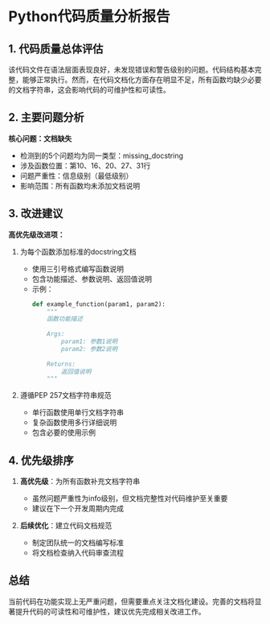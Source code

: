 # Python代码质量分析报告

## 1. 代码质量总体评估
该代码文件在语法层面表现良好，未发现错误和警告级别的问题。代码结构基本完整，能够正常执行。然而，在代码文档化方面存在明显不足，所有函数均缺少必要的文档字符串，这会影响代码的可维护性和可读性。

## 2. 主要问题分析
**核心问题：文档缺失**
- 检测到的5个问题均为同一类型：missing_docstring
- 涉及函数位置：第10、16、20、27、31行
- 问题严重性：信息级别（最低级别）
- 影响范围：所有函数均未添加文档说明

## 3. 改进建议
**高优先级改进项：**
1. 为每个函数添加标准的docstring文档
   - 使用三引号格式编写函数说明
   - 包含功能描述、参数说明、返回值说明
   - 示例：
     ```python
     def example_function(param1, param2):
         """
         函数功能描述
         
         Args:
             param1: 参数1说明
             param2: 参数2说明
             
         Returns:
             返回值说明
         """
     ```

2. 遵循PEP 257文档字符串规范
   - 单行函数使用单行文档字符串
   - 复杂函数使用多行详细说明
   - 包含必要的使用示例

## 4. 优先级排序
1. **高优先级**：为所有函数补充文档字符串
   - 虽然问题严重性为info级别，但文档完整性对代码维护至关重要
   - 建议在下一个开发周期内完成

2. **后续优化**：建立代码文档规范
   - 制定团队统一的文档编写标准
   - 将文档检查纳入代码审查流程

## 总结
当前代码在功能实现上无严重问题，但需要重点关注文档化建设。完善的文档将显著提升代码的可读性和可维护性，建议优先完成相关改进工作。